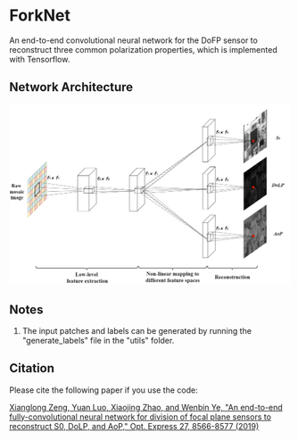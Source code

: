 # ForkNet
An end-to-end convolutional neural network for the DoFP sensor to reconstruct three common polarization properties, which is implemented with Tensorflow.

## Network Architecture
![ForkNet](https://github.com/AGroupofProbiotocs/ForkNet/blob/master/ForkNet.jpg)  

## Notes
1. The input patches and labels can be generated by running the "generate_labels" file in the "utils" folder. 

## Citation
Please cite the following paper if you use the code:

[Xianglong Zeng, Yuan Luo, Xiaojing Zhao, and Wenbin Ye, "An end-to-end fully-convolutional neural network for division of focal plane sensors to reconstruct S0, DoLP, and AoP," Opt. Express 27, 8566-8577 (2019)](https://www.osapublishing.org/oe/abstract.cfm?uri=oe-27-6-8566)
